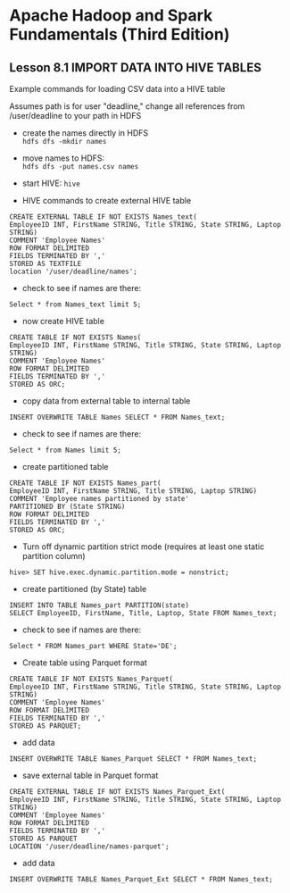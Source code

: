 # Apache Hadoop and Spark Fundamentals (Third Edition)

## Lesson 8.1 IMPORT DATA INTO HIVE TABLES

Example commands for loading CSV data into a HIVE table

Assumes path is for user "deadline," change all references from
/user/deadline to your path in HDFS

* create the names directly in HDFS  
`hdfs dfs -mkdir names`

* move names to HDFS:  
`hdfs dfs -put names.csv names`

* start HIVE: `hive`

* HIVE commands to create external HIVE table
```
CREATE EXTERNAL TABLE IF NOT EXISTS Names_text(
EmployeeID INT, FirstName STRING, Title STRING, State STRING, Laptop STRING)
COMMENT 'Employee Names'
ROW FORMAT DELIMITED
FIELDS TERMINATED BY ','
STORED AS TEXTFILE
location '/user/deadline/names';
```

* check to see if names are there:

`Select * from Names_text limit 5;`

* now create HIVE table
```
CREATE TABLE IF NOT EXISTS Names(
EmployeeID INT, FirstName STRING, Title STRING, State STRING, Laptop STRING)
COMMENT 'Employee Names'
ROW FORMAT DELIMITED
FIELDS TERMINATED BY ','
STORED AS ORC;
```

* copy data from external table to internal table

`INSERT OVERWRITE TABLE Names SELECT * FROM Names_text;`

* check to see if names are there:

`Select * from Names limit 5;`

* create partitioned table
```
CREATE TABLE IF NOT EXISTS Names_part(
EmployeeID INT, FirstName STRING, Title STRING, Laptop STRING)
COMMENT 'Employee names partitioned by state'
PARTITIONED BY (State STRING) 
ROW FORMAT DELIMITED
FIELDS TERMINATED BY ','
STORED AS ORC;
```

* Turn off dynamic partition strict mode (requires at least one static partition column)

`hive> SET hive.exec.dynamic.partition.mode = nonstrict;`


* create partitioned (by State) table 
```
INSERT INTO TABLE Names_part PARTITION(state)
SELECT EmployeeID, FirstName, Title, Laptop, State FROM Names_text; 
```

* check to see if names are there:

`Select * FROM Names_part WHERE State='DE';`

* Create table using Parquet format
```
CREATE TABLE IF NOT EXISTS Names_Parquet(
EmployeeID INT, FirstName STRING, Title STRING, State STRING, Laptop STRING)
COMMENT 'Employee Names'
ROW FORMAT DELIMITED
FIELDS TERMINATED BY ','
STORED AS PARQUET;
```

* add data

`INSERT OVERWRITE TABLE Names_Parquet SELECT * FROM Names_text;`

* save external table in Parquet format
```
CREATE EXTERNAL TABLE IF NOT EXISTS Names_Parquet_Ext(
EmployeeID INT, FirstName STRING, Title STRING, State STRING, Laptop STRING)
COMMENT 'Employee Names'
ROW FORMAT DELIMITED
FIELDS TERMINATED BY ','
STORED AS PARQUET
LOCATION '/user/deadline/names-parquet';
```

* add data

`INSERT OVERWRITE TABLE Names_Parquet_Ext SELECT * FROM Names_text;`
